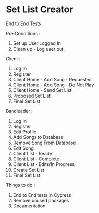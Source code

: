 # Set List Creator

End to End Tests : 

Pre-Conditions : 
1) Set up User Logged In
2) Clean up - Log user out

Client : 
1) Log In
2) Register
3) Client Home - Add Song - Requested
4) Client Home - Add Song - Do Not Play
5) Client Home - Send Set List
6) Proposed Set List
7) Final Set List


Bandleader : 
1) Log In
2) Register
3) Edit Profile
4) Add Songs to Database
5) Remove Song From Database
6) Edit Song
7) Client List - Ready
8) Client List - Complete
9) Client List - Edits/In Progress
10) Create Set List
11) Final Set List

Things to do :
1) End to End tests in Cypress
2) Remove unused packages
3) Documentation